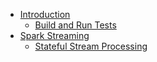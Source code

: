 * [Introduction]()
    * [Build and Run Tests](intro/spark_build_test.md)
* [Spark Streaming]()
    * [Stateful Stream Processing](spark-streaming/state.md)
